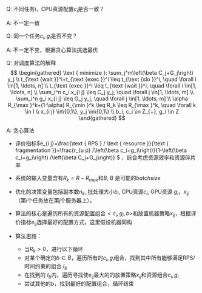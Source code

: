 Q: 不同任务$i$，CPU资源配置$c_i$是否一致？

A: 不一定一致

Q: 同一个任务$c_i, g_i$是否不变？

A: 不一定不变，根据贪心算法挑选最优

Q: 对调度算法的解释
$$
\begin{gathered}
\text { minimize }: \sum_j^m\left(\beta C_j+G_j\right) y_j \\
t_{\text {wait }}^i+t_{\text {exec }}^i \leq t_{\text {slo }}^i, \quad \forall i \in[1, \ldots, n] \\
t_{\text {exec }}^i \leq t_{\text {wait }}^i, \quad \forall i \in[1, \ldots, n] \\
\sum_i^n c_i x_{i j} \leq C_j y_j, \quad \forall j \in[1, \ldots, m] \\
\sum_i^n g_i x_{i j} \leq G_j y_j, \quad \forall j \in[1, \ldots, m] \\
\alpha R_{\max }^k+(1-\alpha) R_{\min }^k \leq R_k \leq R_{\max }^k, \quad \forall k \in I \\
x_{i j} \in\{0,1\}, y_j \in\{0,1\} \\
b_i, c_i \in Z_{+}, g_i \in Z
\end{gathered}
$$

A: 贪心算法

* 评价指标$e_{i j}=\frac{\text { RPS } / \text { resource }}{\text { fragmentation }}=\frac{r_{u p} /\left(\beta c_i+g_i\right)}{1-\left(\beta c_i+g_i\right) /\left(\beta C_j+G_j\right)} $ ，综合考虑资源效率和资源碎片率
* 系统的输入变量含有$R_k = R-R_{max}$和$B$, $B$ 是可能的$batchsize$
* 优化的决策变量包括副本数$n_k$, 批处理大小$b_i$, CPU资源$c_i$, GPU资源 $g_i$，$x_{ij}$（第$i$个任务放在第$j$个服务器上）。
* 算法的核心是遍历所有的资源配置组合$<c_i,g_i,b>$和放置机器策略$x_{ij}$，根据评价指标$e_{ij}$选择最好的配置方式，这里假设机器同构
* 算法思路：

	* 当$R_k > 0$，进行以下循环
	* 对某个确定的$b \in B$，遍历所有的$c_i, g_i$组合，找到其中所有能够满足RPS/时间约束的组合 $I_b$
	* 在找到的 $I_b$内，遍历寻找使$e_{ij}$最大的的放置策略$x_{ij}$和资源组合$c_i, g_i$
	* 尝试其他的$b$，找到最好的配置组合，循环结束



